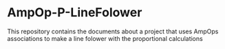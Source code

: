 # AmpOp-P-LineFolower
This repository contains the documents about a project that uses AmpOps associations to make a line folower with the proportional calculations

